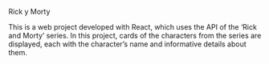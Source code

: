 Rick y Morty

This is a web project developed with React, which uses the API of the ‘Rick and Morty’ series. In this project, cards of the characters from the series are displayed, each with the character’s name and informative details about them.
